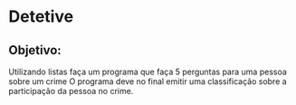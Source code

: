 
# Detetive 

## Objetivo:
Utilizando listas faça um programa que faça 5 perguntas para uma pessoa sobre um crime
O programa deve no final emitir uma classificação sobre a participação da pessoa no crime.
